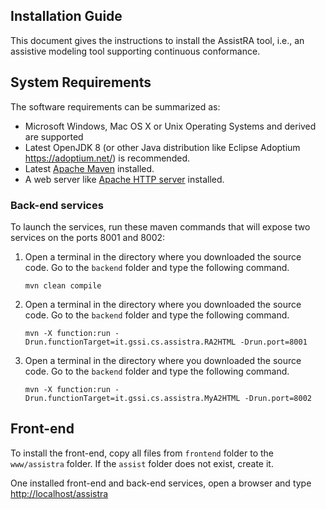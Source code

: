## Installation Guide 

This document gives the instructions to install the AssistRA tool, i.e., an assistive modeling tool supporting continuous conformance.


## System Requirements
The software requirements can be summarized as:

* Microsoft Windows, Mac OS X or Unix Operating Systems and derived are supported
* Latest OpenJDK 8 (or other Java distribution like Eclipse Adoptium https://adoptium.net/) is recommended. 
* Latest [Apache Maven](https://maven.apache.org/) installed.
* A web server like [Apache HTTP server](https://httpd.apache.org/) installed.


### Back-end services
To launch the services, run these maven commands that will expose two services on the ports 8001 and 8002:
1. Open a terminal in the directory where you downloaded the source code. Go to the `backend` folder and type the following command. 

    ```
    mvn clean compile
    ```

2. Open a terminal in the directory where you downloaded the source code. Go to the `backend` folder and type the following command. 


    ```
    mvn -X function:run -Drun.functionTarget=it.gssi.cs.assistra.RA2HTML -Drun.port=8001
    ```
3. Open a terminal in the directory where you downloaded the source code. Go to the `backend` folder and type the following command. 


    ```
    mvn -X function:run -Drun.functionTarget=it.gssi.cs.assistra.MyA2HTML -Drun.port=8002
    ```
	
## Front-end
To install the front-end, copy all files from `frontend` folder to the `www/assistra` folder. If the `assist` folder does not exist, create it.

One installed front-end and back-end services, open a browser and type [http://localhost/assistra](http://localhost/assistra)